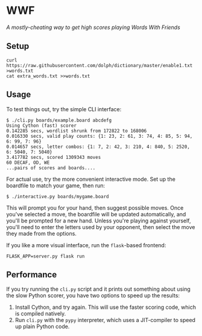 # WWF
_A mostly-cheating way to get high scores playing Words With Friends_

## Setup

    curl https://raw.githubusercontent.com/dolph/dictionary/master/enable1.txt >words.txt
    cat extra_words.txt >>words.txt

## Usage

To test things out, try the simple CLI interface:

    $ ./cli.py boards/example.board abcdefg
    Using Cython (fast) scorer
    0.142285 secs, wordlist shrunk from 172822 to 168006
    0.016330 secs, valid play counts: {1: 23, 2: 61, 3: 74, 4: 85, 5: 94, 6: 99, 7: 96}
    0.014657 secs, letter combos: {1: 7, 2: 42, 3: 210, 4: 840, 5: 2520, 6: 5040, 7: 5040}
    3.417782 secs, scored 1309343 moves
    60 DECAF, OD, WE
    ...pairs of scores and boards....

For actual use, try the more convenient interactive mode.
Set up the boardfile to match your game, then run:

    $ ./interactive.py boards/mygame.board

This will prompt you for your hand, then suggest possible moves.
Once you've selected a move, the boardfile will be updated automatically,
and you'll be prompted for a new hand. Unless you're playing against yourself,
you'll need to enter the letters used by your opponent, then select the move
they made from the options.

If you like a more visual interface, run the `flask`-based frontend:

    FLASK_APP=server.py flask run

## Performance

If you try running the `cli.py` script and it prints out something about using
the slow Python scorer, you have two options to speed up the results:

  1) Install Cython, and try again. This will use the faster scoring code, which is compiled natively.
  2) Run `cli.py` with the `pypy` interpreter, which uses a JIT-compiler to speed up plain Python code.
